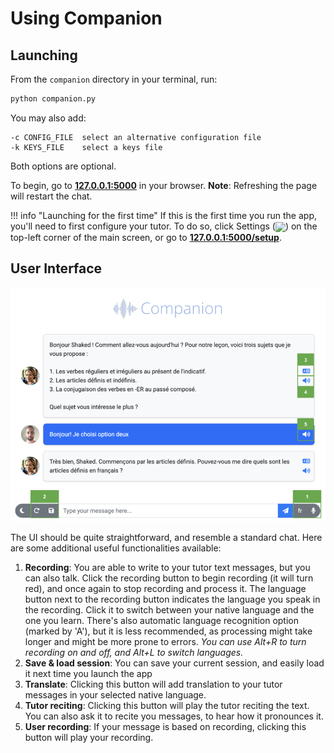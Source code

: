 # Using Companion

## Launching
From the `companion` directory in your terminal, run:
```bash
python companion.py
```
You may also add:
```
-c CONFIG_FILE  select an alternative configuration file
-k KEYS_FILE    select a keys file
```
Both options are optional.

To begin, go to **[127.0.0.1:5000](http://127.0.0.1:5000)** in your browser. 
**Note**: Refreshing the page will restart the chat. 

!!! info "Launching for the first time"
    If this is the first time you run the app, you'll need to first configure your tutor. To do so, 
    click Settings
    (<img src="https://upload.wikimedia.org/wikipedia/commons/thumb/9/92/Cog_font_awesome.svg/1200px-Cog_font_awesome.svg.png" style="height: 1.2em; vertical-align: middle">) 
    on the top-left corner of the main screen, or go to **[127.0.0.1:5000/setup](http://127.0.0.1:5000/setup)**.


## User Interface

![ui](images/screen.png)


The UI should be quite straightforward, and resemble a standard chat. Here are some additional 
useful functionalities available:

1. **Recording**: You are able to write to your tutor text messages, but you can also talk. Click the 
recording button to begin recording (it will turn red), and once again to stop recording and process it.
The language button next to the recording button indicates the language you speak in the recording. Click it to
switch between your native language and the one you learn. There's also automatic language recognition option
(marked by 'A'), but it is less recommended, as processing might take longer and might be more prone to errors.
_You can use Alt+R to turn recording on and off, and Alt+L to switch languages._
2. **Save & load session**: You can save your current session, and easily load it next time you launch the app
3. **Translate**: Clicking this button will add translation to your tutor messages in your selected native language.
4. **Tutor reciting**: Clicking this button will play the tutor reciting the text. You can also ask it to recite
you messages, to hear how it pronounces it.
5. **User recording**: If your message is based on recording, clicking this button will play your recording.
